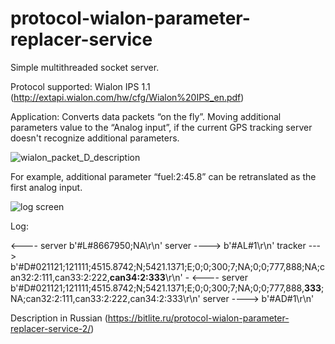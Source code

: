 # protocol-wialon-parameter-replacer-service

Simple multithreaded socket server.

Protocol supported: Wialon IPS 1.1 (http://extapi.wialon.com/hw/cfg/Wialon%20IPS_en.pdf)

Application: Сonverts data packets “on the fly”. Moving additional parameters value to the “Analog input”, if the current GPS tracking server doesn't recognize additional parameters.

![wialon_packet_D_description](https://bitlite.ru/wp-content/uploads/2021/11/wialon-packet-D.png)

For example, additional parameter “fuel:2:45.8” can be retranslated as the first analog input.

![log screen](https://bitlite.ru/wp-content/uploads/2021/11/protocol-wialon-parameter-replacer-service.jpg)

Log:

<---- server  b'#L#8667950;NA\r\n' 
server ---->  b'#AL#1\r\n' 
tracker --->  b'#D#021121;121111;4515.8742;N;5421.1371;E;0;0;300;7;NA;0;0;777,888;NA;can32:2:111,can33:2:222,**can34:2:333**\r\n' - 
<---- server  b'#D#021121;121111;4515.8742;N;5421.1371;E;0;0;300;7;NA;0;0;777,888,**333**;NA;can32:2:111,can33:2:222,can34:2:333\r\n'
server ---->  b'#AD#1\r\n'

   

Description in Russian (https://bitlite.ru/protocol-wialon-parameter-replacer-service-2/)
